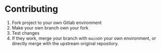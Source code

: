 # Contributing

1. Fork project to your own Gitlab environment
2. Make your own branch own your fork
3. Test changes
4. If they work, merge your branch with `main`on your own environment, or directly merge with the upstream original repository. 